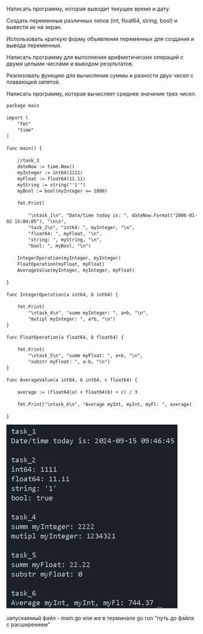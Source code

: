 Написать программу, которая выводит текущее время и дату.

Создать переменные различных типов (int, float64, string, bool) и вывести их на экран.

Использовать краткую форму объявления переменных для создания и вывода переменных.

Написать программу для выполнения арифметических операций с двумя целыми числами и выводом результатов.

Реализовать функцию для вычисления суммы и разности двух чисел с плавающей запятой.

Написать программу, которая вычисляет среднее значение трех чисел.

    package main
    
    import (
    	"fmt"
    	"time"
    )
    
    func main() {
    
    	//task_3
    	dateNow := time.Now()
    	myInteger := int64(1111)
    	myFloat := float64(11.11)
    	myString := string("'1'")
    	myBool := bool(myInteger >= 1000)
    
    	fmt.Print(
    
    		"\ntask_1\n", "Date/time today is: ", dateNow.Format("2006-01-02 15:04:05"), "\n\n",
    		"task_2\n", "int64: ", myInteger, "\n",
    		"float64: ", myFloat, "\n",
    		"string: ", myString, "\n",
    		"bool: ", myBool, "\n")
    
    	IntegerOperation(myInteger, myInteger)
    	FloatOperation(myFloat, myFloat)
    	AverageValue(myInteger, myInteger, myFloat)
    
    }
    
    func IntegerOperation(a int64, b int64) {
    
    	fmt.Print(
    		"\ntask_4\n", "summ myInteger: ", a+b, "\n",
    		"mutipl myInteger: ", a*b, "\n")
    }
    
    func FloatOperation(a float64, b float64) {
    
    	fmt.Print(
    		"\ntask_5\n", "summ myFloat: ", a+b, "\n",
    		"substr myFloat: ", a-b, "\n")
    }
    
    func AverageValue(a int64, b int64, c float64) {
    
    	average := (float64(a) + float64(b) + c) / 3
    
    	fmt.Print("\ntask_6\n", "Average myInt, myInt, myFl: ", average)
    
    }


![Image alt](https://github.com/1mpleX/1stL/blob/main/FirstLaba/image.png)

запускаемый файл - main.go
или же в терминале go run "путь до файла с расширением"
